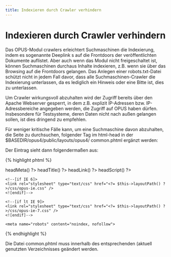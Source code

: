 ```yaml
---
title: Indexieren durch Crawler verhindern
---
```


# Indexieren durch Crawler verhindern

Das OPUS-Modul crawlers erleichtert Suchmaschinen die Indexierung, indem es sogenannte
Deeplink s auf die Frontdoors der veröffentlichten Dokumente auflistet. Aber auch wenn das Modul
nicht freigeschaltet ist, können Suchmaschinen durchaus Inhalte indexieren, z.B. wenn sie über das
Browsing auf die Frontdoors gelangen. Das Anlegen einer robots.txt-Datei schützt nicht in jedem Fall
davor, dass alle Suchmaschinen-Crawler die Indexierung unterlassen, da es lediglich ein Hinweis
oder eine Bitte ist, dies zu unterlassen.

<p class="note">
Um Crawler wirkungsvoll abzuhalten wird der Zugriff bereits über den Apache Webserver
gesperrt, in dem z.B. explizit IP-Adressen bzw. IP-Adressbereiche angegeben werden, die Zugriff
auf OPUS haben dürfen. Insbesondere für Testsysteme, deren Daten nicht nach außen gelangen
sollen, ist dies dringend zu empfehlen.
</p>

Für weniger kritische Fälle kann, um eine Suchmaschine davon abzuhalten, die Seite zu
durchsuchen, folgender Tag im html-head in der $BASEDIR/opus4/public/layouts/opus4/
common.phtml ergänzt werden:

<meta name="robots" content="noindex, nofollow">

Der Eintrag sieht dann folgendermaßen aus:

{% highlight phtml %}
<head>
    <?= $this->headMeta() ?>
    <?= $this->headTitle() ?>
    <?= $this->headLink() ?>
    <?= $this->headScript() ?>

    <!--[if IE 6]>
    <link rel="stylesheet" type="text/css" href="<?= $this->layoutPath() ?>/css/opus-ie.css" />
    <![endif]-->

    <!--[if lt IE 9]>
    <link rel="stylesheet" type="text/css" href="<?= $this->layoutPath() ?>/css/opus-ie-7.css" />
    <![endif]-->

    <meta name="robots" content="noindex, nofollow">
</head>
{% endhighlight %}

<p class="note">
Die Datei common.phtml muss innerhalb des entsprechenden (aktuell genutzten
Verzeichnisses geändert werden.
</p>
